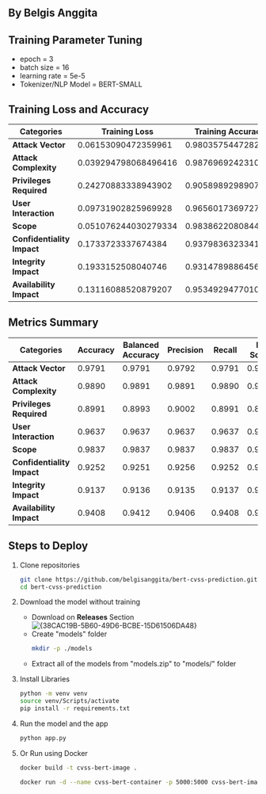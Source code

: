 ## By Belgis Anggita 

## Training Parameter Tuning
- epoch = 3
- batch size = 16
- learning rate = 5e-5
- Tokenizer/NLP Model = BERT-SMALL

## Training Loss and Accuracy

| **Categories**             | **Training Loss**  | **Training Accuracy**  |
|----------------------------|--------------------|------------------------|
| **Attack Vector**          |0.06153090472359961 |0.9803575447282548      |
| **Attack Complexity**      |0.039294798068496416|0.9876969242310578      |
| **Privileges Required**    |0.24270883338943902 |0.9058989298907041      |
| **User Interaction**       |0.09731902825969928 |0.9656017369727047      |
| **Scope**                  |0.051076244030279334|0.983862208084413       |
| **Confidentiality Impact** |0.1733723337674384  |0.9379836323341876      |
| **Integrity Impact**       |0.1933152508040746  |0.9314789886456748      |
| **Availability Impact**    |0.13116088520879207 |0.9534929477010858      |

## Metrics Summary

| **Categories**             | **Accuracy** | **Balanced Accuracy**  | **Precision** | **Recall** | **F1 Score** |
|----------------------------|--------------|------------------------|---------------|------------|--------------|
| **Attack Vector**          | 0.9791       | 0.9791                 | 0.9792        | 0.9791     | 0.9791       |
| **Attack Complexity**      | 0.9890       | 0.9891                 | 0.9891        | 0.9890     | 0.9890       |
| **Privileges Required**    | 0.8991       | 0.8993                 | 0.9002        | 0.8991     | 0.8986       |
| **User Interaction**       | 0.9637       | 0.9637                 | 0.9637        | 0.9637     | 0.9637       |
| **Scope**                  | 0.9837       | 0.9837                 | 0.9837        | 0.9837     | 0.9837       |
| **Confidentiality Impact** | 0.9252       | 0.9251                 | 0.9256        | 0.9252     | 0.9246       |
| **Integrity Impact**       | 0.9137       | 0.9136                 | 0.9135        | 0.9137     | 0.9135       |
| **Availability Impact**    | 0.9408       | 0.9412                 | 0.9406        | 0.9408     | 0.9404       |


## Steps to Deploy
1. Clone repositories
    ```bash
    git clone https://github.com/belgisanggita/bert-cvss-prediction.git
    cd bert-cvss-prediction
    ```
2. Download the model without training
    - Download on **Releases** Section
    ![{38CAC19B-5B60-49D6-BCBE-15D61506DA48}](https://github.com/user-attachments/assets/28a5ec0d-a484-4bbc-bc45-758ffc090341)
    - Create "models" folder
        ```bash
        mkdir -p ./models
        ```
    - Extract all of the models from "models.zip" to "models/" folder 

3. Install Libraries
    ```bash
    python -m venv venv
    source venv/Scripts/activate
    pip install -r requirements.txt
    ```
4. Run the model and the app
    ```bash
    python app.py
    ```

5. Or Run using Docker
    ```bash
    docker build -t cvss-bert-image .
    ```
    ```bash
    docker run -d --name cvss-bert-container -p 5000:5000 cvss-bert-image
    ```

    
    
